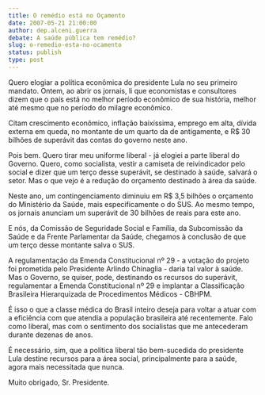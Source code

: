 ```yaml
---
title: O remédio está no Oçamento
date: 2007-05-21 21:00:00
author: dep.alceni.guerra
debate: A saúde pública tem remédio?
slug: o-remedio-esta-no-ocamento
status: publish 
type: post
---
```


  

Quero elogiar a política econômica do presidente Lula no seu primeiro mandato. Ontem, ao abrir os jornais, li que economistas e consultores dizem que o país está no melhor período econômico de sua história, melhor até mesmo que no período do milagre econômico.  

  

Citam crescimento econômico, inflação baixíssima, emprego em alta, dívida externa em queda, no montante de um quarto da de antigamente, e R$ 30 bilhões de superávit das contas do governo neste ano.  

  

Pois bem. Quero tirar meu uniforme liberal - já elogiei a parte liberal do Governo. Quero, como socialista, vestir a camiseta de reivindicador pelo social e dizer que um terço desse superávit, se destinado à saúde, salvará o setor. Mas o que vejo é a redução do orçamento destinado à área da saúde.  

  

 Neste ano, um contingenciamento diminuiu em R$ 3,5 bilhões o orçamento do Ministério da Saúde, mais especificamente o do SUS. Ao mesmo tempo, os jornais anunciam um superávit de 30 bilhões de reais para este ano.  

  

E nós, da Comissão de Seguridade Social e Família, da Subcomissão da Saúde e da Frente Parlamentar da Saúde, chegamos à conclusão de que um terço desse montante salva o SUS.  

  

A regulamentação da Emenda Constitucional nº 29 - a votação do projeto foi prometida pelo Presidente Arlindo Chinaglia - daria tal valor à saúde. Mas o Governo, se quiser, pode, destinando os recursos do superávit, regulamentar a Emenda Constitucional nº 29 e implantar a Classificação Brasileira Hierarquizada de Procedimentos Médicos - CBHPM.   

  

É isso o que a classe médica do Brasil inteiro deseja para voltar a atuar com a eficiência com que atendia a população brasileira até recentemente. Falo como liberal, mas com o sentimento dos socialistas que me antecederam durante dezenas de anos.  

  

É necessário, sim, que a política liberal tão bem-sucedida do presidente Lula destine recursos para a área social, principalmente para a saúde, agora mais necessitada que nunca.  

Muito obrigado, Sr. Presidente.
